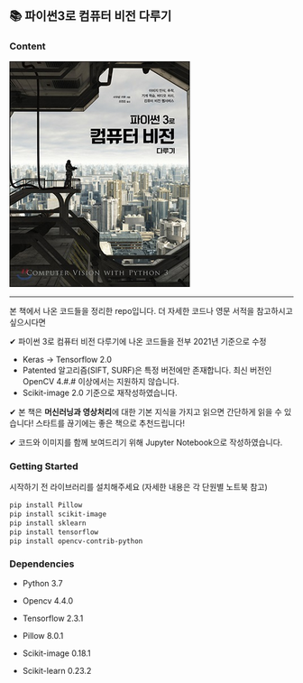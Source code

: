 ## 📚 파이썬3로 컴퓨터 비전 다루기
### Content

![파이썬3로 컴퓨터 비전 다루기](./img/book.jpg)

---------------

본 책에서 나온 코드들을 정리한 repo입니다. 더 자세한 코드나 영문 서적을 참고하시고 싶으시다면 

[여기]: https://github.com/PacktPublishing/Computer-Vision-with-Python-3

✔ 파이썬 3로 컴퓨터 비전 다루기에 나온 코드들을 전부 2021년 기준으로 수정

* Keras → Tensorflow 2.0
* Patented 알고리즘(SIFT, SURF)은 특정 버전에만 존재합니다. 최신 버전인 OpenCV 4.#.# 이상에서는 지원하지 않습니다.
* Scikit-image 2.0 기준으로 재작성하였습니다.

✔  본 책은 **머신러닝과 영상처리**에 대한 기본 지식을 가지고 읽으면 간단하게 읽을 수 있습니다! 스타트를 끊기에는 좋은 책으로 추천드립니다!

✔ 코드와 이미지를 함께 보여드리기 위해 Jupyter Notebook으로 작성하였습니다.

### Getting Started

시작하기 전 라이브러리를 설치해주세요 (자세한 내용은 각 단원별 노트북 참고)

```
pip install Pillow
pip install scikit-image
pip install sklearn
pip install tensorflow
pip install opencv-contrib-python
```



### Dependencies

* Python 3.7

* Opencv 4.4.0
* Tensorflow 2.3.1
* Pillow 8.0.1
* Scikit-image 0.18.1
* Scikit-learn 0.23.2



